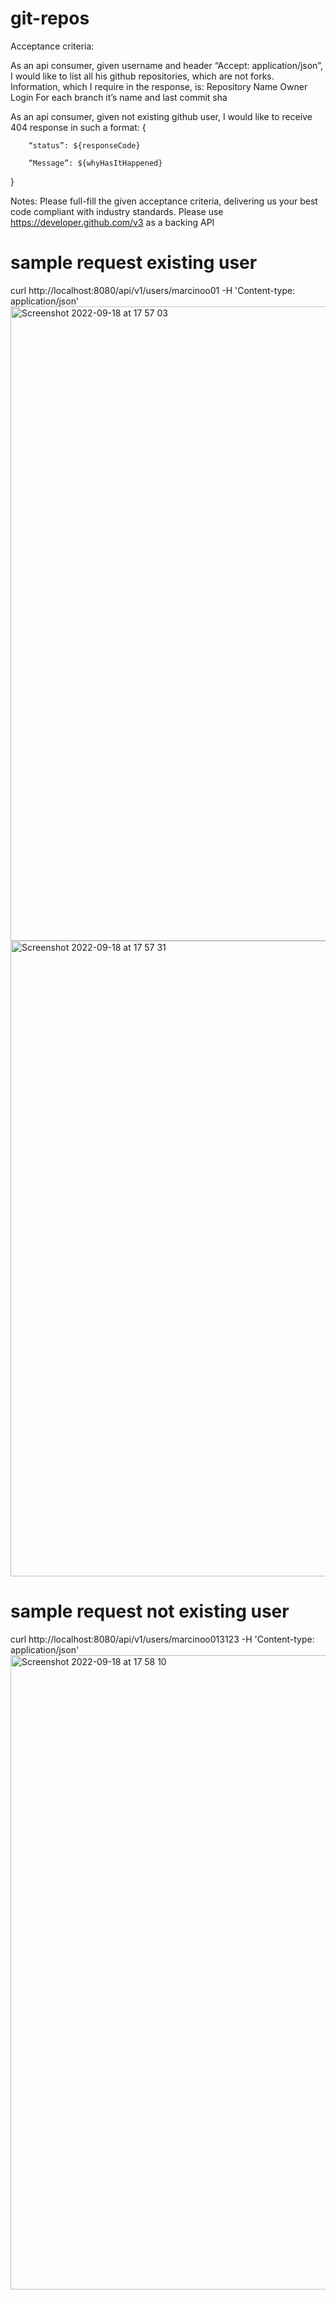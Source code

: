# git-repos

Acceptance criteria:

As an api consumer, given username and header “Accept: application/json”, I would like to list all his github repositories, which are not forks. Information, which I require in the response, is:
Repository Name
Owner Login
For each branch it’s name and last commit sha

As an api consumer, given not existing github user, I would like to receive 404 response in such a format:
{

        “status”: ${responseCode}

        “Message”: ${whyHasItHappened}

}

Notes:
Please full-fill the given acceptance criteria, delivering us your best code compliant with industry standards.
Please use https://developer.github.com/v3 as a backing API
# sample request existing user
curl http://localhost:8080/api/v1/users/marcinoo01 -H 'Content-type: application/json'
<img width="1015" alt="Screenshot 2022-09-18 at 17 57 03" src="https://user-images.githubusercontent.com/85891362/190916890-9f7f07a9-82fd-441c-9b81-63d102db354c.png">
<img width="1017" alt="Screenshot 2022-09-18 at 17 57 31" src="https://user-images.githubusercontent.com/85891362/190916895-f330fbaf-de04-4737-9ce0-3c1334915083.png">
# sample request not existing user
curl http://localhost:8080/api/v1/users/marcinoo013123 -H 'Content-type: application/json'
<img width="1015" alt="Screenshot 2022-09-18 at 17 58 10" src="https://user-images.githubusercontent.com/85891362/190916899-feb5cfba-8503-4398-b5bc-b9074bcef6c3.png">
